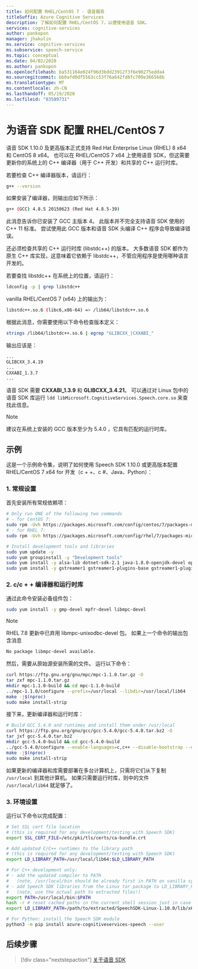 ```yaml
---
title: 如何配置 RHEL/CentOS 7 - 语音服务
titleSuffix: Azure Cognitive Services
description: 了解如何配置 RHEL/CentOS 7，以便使用语音 SDK。
services: cognitive-services
author: pankopon
manager: jhakulin
ms.service: cognitive-services
ms.subservice: speech-service
ms.topic: conceptual
ms.date: 04/02/2020
ms.author: pankopon
ms.openlocfilehash: ba531164e024f96d3bdd23912f3f6e90275edda4
ms.sourcegitcommit: bb0afd0df5563cc53f76a642fd8fc709e366568b
ms.translationtype: MT
ms.contentlocale: zh-CN
ms.lasthandoff: 05/19/2020
ms.locfileid: "83589731"
---
```

# <a name="configure-rhelcentos-7-for-speech-sdk"></a>为语音 SDK 配置 RHEL/CentOS 7

语音 SDK 1.10.0 及更高版本正式支持 Red Hat Enterprise Linux (RHEL) 8 x64 和 CentOS 8 x64。 也可以在 RHEL/CentOS 7 x64 上使用语音 SDK，但这需要更新你的系统上的 C++ 编译器（用于 C++ 开发）和共享的 C++ 运行时库。

若要检查 C++ 编译器版本，请运行：

```bash
g++ --version
```

如果安装了编译器，则输出应如下所示：

```bash
g++ (GCC) 4.8.5 20150623 (Red Hat 4.8.5-39)
```

此消息告诉你已安装了 GCC 主版本 4。 此版本并不完全支持语音 SDK 使用的 C++ 11 标准。 尝试使用此 GCC 版本和语音 SDK 头编译 C++ 程序会导致编译错误。

还必须检查共享的 C++ 运行时库 (libstdc++) 的版本。 大多数语音 SDK 都作为原生 C++ 库实现，这意味着它依赖于 libstdc++，不管应用程序是使用哪种语言开发的。

若要查找 libstdc++ 在系统上的位置，请运行：

```bash
ldconfig -p | grep libstdc++
```

vanilla RHEL/CentOS 7 (x64) 上的输出为：

```bash
libstdc++.so.6 (libc6,x86-64) => /lib64/libstdc++.so.6
```

根据此消息，你需要使用以下命令检查版本定义：

```bash
strings /lib64/libstdc++.so.6 | egrep "GLIBCXX_|CXXABI_"
```

输出应该是：

```bash
...
GLIBCXX_3.4.19
...
CXXABI_1.3.7
...
```

语音 SDK 需要 **CXXABI_1.3.9** 和 **GLIBCXX_3.4.21**。 可以通过对 Linux 包中的语音 SDK 库运行 `ldd libMicrosoft.CognitiveServices.Speech.core.so` 来查找此信息。

> [!NOTE]
> 建议在系统上安装的 GCC 版本至少为 5.4.0  ，它具有匹配的运行时库。

## <a name="example"></a>示例

这是一个示例命令集，说明了如何使用 Speech SDK 1.10.0 或更高版本配置 RHEL/CentOS 7 x64 for 开发（c + +、c #、Java、Python）：

### <a name="1-general-setup"></a>1. 常规设置

首先安装所有常规依赖项：

```bash
# Only run ONE of the following two commands
# - for CentOS 7:
sudo rpm -Uvh https://packages.microsoft.com/config/centos/7/packages-microsoft-prod.rpm
# - for RHEL 7:
sudo rpm -Uvh https://packages.microsoft.com/config/rhel/7/packages-microsoft-prod.rpm

# Install development tools and libraries
sudo yum update -y
sudo yum groupinstall -y "Development tools"
sudo yum install -y alsa-lib dotnet-sdk-2.1 java-1.8.0-openjdk-devel openssl python3
sudo yum install -y gstreamer1 gstreamer1-plugins-base gstreamer1-plugins-good gstreamer1-plugins-bad-free gstreamer1-plugins-ugly-free
```

### <a name="2-cc-compiler-and-runtime-libraries"></a>2. c/c + + 编译器和运行时库

通过此命令安装必备组件包：

```bash
sudo yum install -y gmp-devel mpfr-devel libmpc-devel
```

> [!NOTE]
> RHEL 7.8 更新中已弃用 libmpc-unixodbc-devel 包。 如果上一个命令的输出包含消息
>
> ```bash
> No package libmpc-devel available.
> ```
>
> 然后，需要从原始源安装所需的文件。 运行以下命令：
>
> ```bash
> curl https://ftp.gnu.org/gnu/mpc/mpc-1.1.0.tar.gz -O
> tar zxf mpc-1.1.0.tar.gz
> mkdir mpc-1.1.0-build && cd mpc-1.1.0-build
> ../mpc-1.1.0/configure --prefix=/usr/local --libdir=/usr/local/lib64
> make -j$(nproc)
> sudo make install-strip
> ```

接下来，更新编译器和运行时库：

```bash
# Build GCC 5.4.0 and runtimes and install them under /usr/local
curl https://ftp.gnu.org/gnu/gcc/gcc-5.4.0/gcc-5.4.0.tar.bz2 -O
tar jxf gcc-5.4.0.tar.bz2
mkdir gcc-5.4.0-build && cd gcc-5.4.0-build
../gcc-5.4.0/configure --enable-languages=c,c++ --disable-bootstrap --disable-multilib --prefix=/usr/local
make -j$(nproc)
sudo make install-strip
```

如果更新的编译器和库需要部署在多台计算机上，只需将它们从下复制 `/usr/local` 到其他计算机。 如果只需要运行时库，则中的文件 `/usr/local/lib64` 就足够了。

### <a name="3-environment-settings"></a>3. 环境设置

运行以下命令以完成配置：

```bash
# Set SSL cert file location
# (this is required for any development/testing with Speech SDK)
export SSL_CERT_FILE=/etc/pki/tls/certs/ca-bundle.crt

# Add updated C/C++ runtimes to the library path
# (this is required for any development/testing with Speech SDK)
export LD_LIBRARY_PATH=/usr/local/lib64:$LD_LIBRARY_PATH

# For C++ development only:
# - add the updated compiler to PATH
#   (note, /usr/local/bin should be already first in PATH on vanilla systems)
# - add Speech SDK libraries from the Linux tar package to LD_LIBRARY_PATH
#   (note, use the actual path to extracted files!)
export PATH=/usr/local/bin:$PATH
hash -r # reset cached paths in the current shell session just in case
export LD_LIBRARY_PATH=/path/to/extracted/SpeechSDK-Linux-1.10.0/lib/x64:$LD_LIBRARY_PATH

# For Python: install the Speech SDK module
python3 -m pip install azure-cognitiveservices-speech --user
```

## <a name="next-steps"></a>后续步骤

> [!div class="nextstepaction"]
> [关于语音 SDK](speech-sdk.md)
